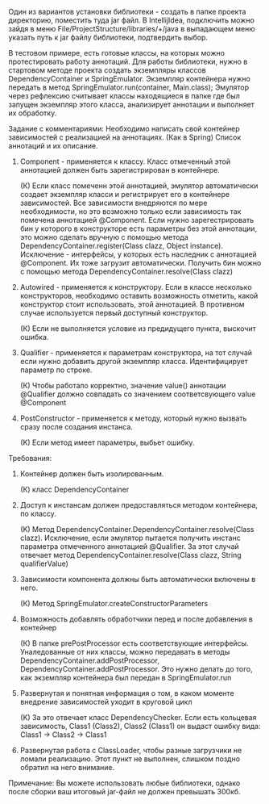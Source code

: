 Один из вариантов установки библиотеки - создать в папке проекта директорию, поместить туда jar файл. 
В  IntellijIdea, подключить можно зайдя в меню File/ProjectStructure/libraries/+/java в выпадающем меню
указать путь к jar файлу библиотеки, подтвердить выбор.

В тестовом примере, есть готовые классы, на которых можно протестировать работу аннотаций.
Для работы библиотеки, нужно в стартовом методе проекта создать экземпляры классов DependencyContainer и 
SpringEmulator. Экземпляр контейнера нужно передать в метод SpringEmulator.run(container, Main.class);
Эмулятор через рефлексию считывает классы находящиеся в папке где был запущен экземпляр этого класса, 
анализирует аннотации и выполняет их обработку.

Задание с комментариями:
Необходимо написать свой контейнер зависимостей с реализацией на аннотациях. (Как в Spring)
Список аннотаций и их описание.
1. Component - применяется к классу. Класс отмеченный этой аннотацией должен быть зарегистрирован в контейнере.

   (К) Если класс помеченн этой аннотацией, эмулятор автоматически создает экземпляр класси и регистрирует его в 
контейнере зависимостей. Все зависимости внедряются по мере необходимости, но это возможно только если зависимость 
так помечена аннотацией @Component.
   Если нужно зарегестрировать бин у которого в конструкторе есть параметры без этой аннотации, это можно сделать
вручную с помощью метода DependencyContainer.register(Class<T> clazz, Object instance). 
   Исключение - интерфейсы, у которых есть наследник с аннотацией @Component. Их тоже загрузит автоматически.
   Получить бин можно с помощью метода DependencyContainer.resolve(Class<T> clazz)
2. Autowired - применяется к конструктору. Если в классе несколько конструкторов,
   необходимо оставить возможность отметить, какой конструктор стоит использовать, этой аннотацией.
   В противном случае используется первый доступный конструктор.

   (К) Если не выполняется условие из предидущего пункта, выскочит ошибка.
3. Qualifier - применяется к параметрам конструктора, на тот случай если нужно добавить другой экземпляр класса. Идентифицирует параметр по строке.

   (К) Чтобы работало корректно, значение value() аннотации @Qualifier должно совпадать со значением
соответсвующего value @Component
4. PostConstructor - применяется к методу, который нужно вызвать сразу после создания инстанса.

   (K) Если метод имеет параметры, выбьет ошибку.

Требования:
1. Контейнер должен быть изолированным.

   (К) класс DependencyContainer
2. Доступ к инстансам должен предоставляться методом контейнера, по классу.

   (K) Метод DependencyContainer.DependencyContainer.resolve(Class<T> clazz). 
Исключение, если эмулятор пытается получить инстанс параметра отмеченного аннотацией @Qualifier. За этот случай
отвечает метод DependencyContainer.resolve(Class<T> clazz, String qualifierValue)
3. Зависимости компонента должны быть автоматически включены в него.

   (К) Метод SpringEmulator.createConstructorParameters
4. Возможность добавлять обработчики перед и после добавления в контейнер

   (К) В папке prePostProcessor есть соответствующие интерфейсы. Уналедованные от них классы, можно передавать
в методы DependencyContainer.addPostProcessor, DependencyContainer.addPostProcessor. Это нужно делать до того,
как экземпляр контейнера был передан в SpringEmulator.run
5. Развернутая и понятная информация о том, в каком моменте внедрение зависимостей уходит в круговой цикл

   (K) За это отвечает класс DependencyChecker. Если есть кольцевая зависимость, Class1 (Class2), Class2 (Class1) 
он выдаст ошибку вида:
   Class1 -> Class2 -> Class1
6. Развернутая работа с ClassLoader, чтобы разные загрузчики не ломали реализацию.
   Этот пункт не выполнен, слишком поздно обратил на него внимание.

Примечание:
Вы можете использовать любые библиотеки, однако после сборки ваш итоговый jar-файл не должен превышать 300кб.